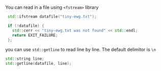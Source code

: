 You can read in a file using `<fstream>` library

```c++
 std::ifstream datafile("tiny-ewg.txt");

 if (!datafile) {
   std::cerr << "tiny-ewg.txt was not found" << std::endl;
   return EXIT_FAILURE;
 };
```

you can use `std::getline` to read line by line. The default delimitor is `\n`

```c++
std::string line;
std::getline(datafile, line);
```

